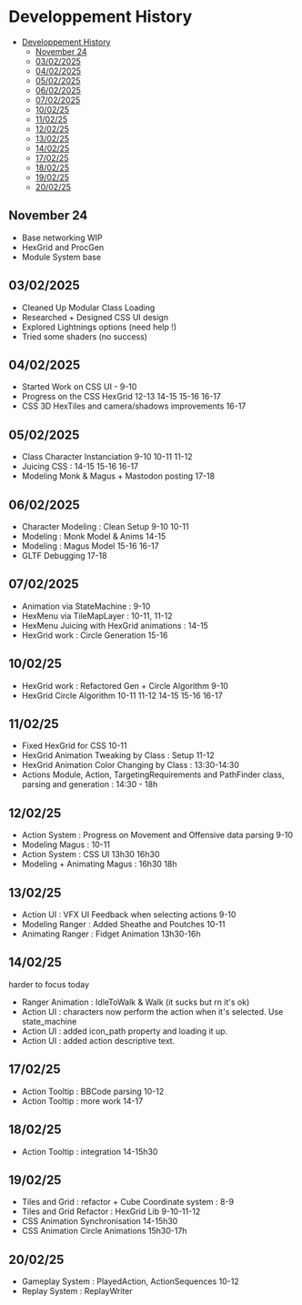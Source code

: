 # Developpement History

- [Developpement History](#developpement-history)
  - [November 24](#november-24)
  - [03/02/2025](#03022025)
  - [04/02/2025](#04022025)
  - [05/02/2025](#05022025)
  - [06/02/2025](#06022025)
  - [07/02/2025](#07022025)
  - [10/02/25](#100225)
  - [11/02/25](#110225)
  - [12/02/25](#120225)
  - [13/02/25](#130225)
  - [14/02/25](#140225)
  - [17/02/25](#170225)
  - [18/02/25](#180225)
  - [19/02/25](#190225)
  - [20/02/25](#200225)

## November 24

- Base networking WIP
- HexGrid and ProcGen
- Module System base

## 03/02/2025

- Cleaned Up Modular Class Loading
- Researched + Designed CSS UI design
- Explored Lightnings options (need help !)
- Tried some shaders (no success)

## 04/02/2025

- Started Work on CSS UI - 9-10
- Progress on the CSS HexGrid 12-13 14-15 15-16 16-17
- CSS 3D HexTiles and camera/shadows improvements 16-17

## 05/02/2025

- Class Character Instanciation 9-10 10-11 11-12
- Juicing CSS : 14-15 15-16 16-17
- Modeling Monk & Magus + Mastodon posting 17-18

## 06/02/2025

- Character Modeling : Clean Setup 9-10 10-11
- Modeling : Monk Model & Anims 14-15
- Modeling : Magus Model 15-16 16-17
- GLTF Debugging 17-18

## 07/02/2025

- Animation via StateMachine : 9-10
- HexMenu via TileMapLayer : 10-11, 11-12
- HexMenu Juicing with HexGrid animations : 14-15
- HexGrid work : Circle Generation 15-16

## 10/02/25

- HexGrid work : Refactored Gen + Circle Algorithm 9-10
- HexGrid Circle Algorithm 10-11 11-12 14-15 15-16 16-17

## 11/02/25

- Fixed HexGrid for CSS 10-11
- HexGrid Animation Tweaking by Class : Setup 11-12
- HexGrid Animation Color Changing by Class : 13:30-14:30
- Actions Module, Action, TargetingRequirements and PathFinder class, parsing and generation : 14:30 - 18h

## 12/02/25

- Action System : Progress on Movement and Offensive data parsing 9-10
- Modeling Magus : 10-11
- Action System : CSS UI 13h30 16h30
- Modeling + Animating Magus : 16h30 18h

## 13/02/25

- Action UI : VFX UI Feedback when selecting actions 9-10
- Modeling Ranger : Added Sheathe and Poutches 10-11
- Animating Ranger : Fidget Animation 13h30-16h

## 14/02/25

harder to focus today

- Ranger Animation : IdleToWalk & Walk (it sucks but rn it's ok)
- Action UI : characters now perform the action when it's selected. Use state_machine
- Action UI : added icon_path property and loading it up.
- Action UI : added action descriptive text.

## 17/02/25

- Action Tooltip : BBCode parsing 10-12
- Action Tooltip : more work 14-17

## 18/02/25

- Action Tooltip : integration 14-15h30

## 19/02/25

- Tiles and Grid : refactor + Cube Coordinate system : 8-9
- Tiles and Grid Refactor : HexGrid Lib 9-10-11-12
- CSS Animation Synchronisation 14-15h30
- CSS Animation Circle Animations 15h30-17h

## 20/02/25

- Gameplay System : PlayedAction, ActionSequences 10-12
- Replay System : ReplayWriter
